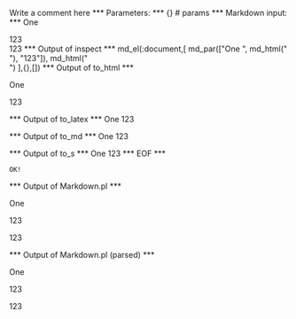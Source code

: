 Write a comment here
*** Parameters: ***
{} # params 
*** Markdown input: ***
One
<div></div>123

<div></div>123
*** Output of inspect ***
md_el(:document,[
	md_par(["One ", md_html("<div></div>"), "123"]),
	md_html("<div></div>")
],{},[])
*** Output of to_html ***

<p>One <div />123</p>
<div />
*** Output of to_latex ***
One 123


*** Output of to_md ***
One 123


*** Output of to_s ***
One 123
*** EOF ***



	OK!



*** Output of Markdown.pl ***
<p>One
<div></div>123</p>

<p><div></div>123</p>

*** Output of Markdown.pl (parsed) ***
<p>One
<div
      />123</p
    ><p
      ><div
      />123</p
  >